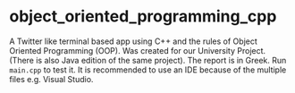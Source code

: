 # object_oriented_programming_cpp
A Twitter like terminal based app using C++ and the rules of Object Oriented Programming (OOP). Was created for our University Project. (There is also Java edition of the same project). The report is in Greek. Run `main.cpp` to test it. It is recommended to use an IDE because of the multiple files e.g. Visual Studio.
